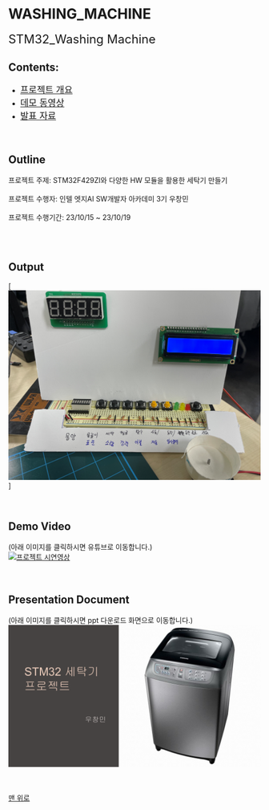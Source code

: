 # WASHING_MACHINE
<a name="top"></a>
<font size="+2"> STM32_Washing Machine </font>
<br>

## Contents:
 - <font size="+1">[프로젝트 개요](#outline)</font>
 - <font size="+1">[데모 동영상](#demo-video)</font>
 - <font size="+1">[발표 자료](#presentation-document)</font>
<br><br><br>

## Outline
프로젝트 주제: STM32F429ZI와 다양한 HW 모듈을 활용한 세탁기 만들기 <br>
<br>
프로젝트 수행자: 인텔 엣지AI SW개발자 아카데미 3기 우창민<br>
<br>
프로젝트 수행기간: 23/10/15 ~ 23/10/19<br>

<br>
<br>

## Output

[![HW Circuit](./Documents/HW_CIRCUIT.PNG)]

<br>

## Demo Video
(아래 이미지를 클릭하시면 유튜브로 이동합니다.)<br>
[![프로젝트 시연영상](/Documents/washing_machine_thumbnail.png)](https://youtu.be/TQXsMzt1SDg?si=SRpq55D9d0zG8xBQ)<br>
<br>
<br>


## Presentation Document
(아래 이미지를 클릭하시면 ppt 다운로드 화면으로 이동합니다.)<br>
[![프로젝트 발표자료](/Documents/ppt_thumbnail.png)](/Documents/WashingMachine.pptx)<br>
<br>
<br>


[맨 위로](#top)